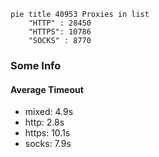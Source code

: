 
```mermaid
pie title 40953 Proxies in list
    "HTTP" : 28450
    "HTTPS": 10786
    "SOCKS" : 8770
```

### Some Info
#### Average Timeout

- mixed: 4.9s
- http: 2.8s
- https: 10.1s
- socks: 7.9s